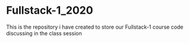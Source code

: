 # Fullstack-1_2020
This is the repository i have created to store our Fullstack-1 course code discussing in the class session

